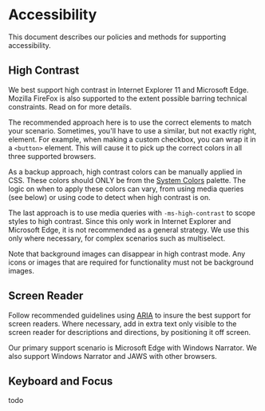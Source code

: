 # Accessibility

This document describes our policies and methods for supporting accessibility.

## High Contrast

We best support high contrast in Internet Explorer 11 and Microsoft Edge. Mozilla FireFox is also supported to the extent possible barring technical constraints. Read on for more details.

The recommended approach here is to use the correct elements to match your scenario.
Sometimes, you'll have to use a similar, but not exactly right, element.
For example, when making a custom checkbox, you can wrap it in a `<button>` element.
This will cause it to pick up the correct colors in all three supported browsers.

As a backup approach, high contrast colors can be manually applied in CSS.
These colors should ONLY be from the [System Colors](https://developer.mozilla.org/en-US/docs/Web/CSS/color_value#System_Colors) palette.
The logic on when to apply these colors can vary, from using media queries (see below) or using code to detect when high contrast is on.

The last approach is to use media queries with `-ms-high-contrast` to scope styles to high contrast.
Since this only work in Internet Explorer and Microsoft Edge, it is not recommended as a general strategy.
We use this only where necessary, for complex scenarios such as multiselect.

Note that background images can disappear in high contrast mode. Any icons or images that are required for functionality must not be background images.

## Screen Reader

Follow recommended guidelines using [ARIA](https://developer.mozilla.org/en-US/docs/Web/Accessibility/ARIA) to insure the best support for screen readers.
Where necessary, add in extra text only visible to the screen reader for descriptions and directions, by positioning it off screen.

Our primary support scenario is Microsoft Edge with Windows Narrator. We also support Windows Narrator and JAWS with other browsers.

## Keyboard and Focus

todo